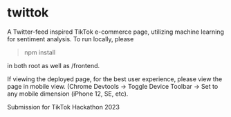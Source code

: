 # twittok

A Twitter-feed inspired TikTok e-commerce page, utilizing machine learning for sentiment analysis. To run locally, please

> npm install

in both root as well as /frontend.

If viewing the deployed page, for the best user experience, please view the page in mobile view.
(Chrome Devtools → Toggle Device Toolbar → Set to any mobile dimension (iPhone 12, SE, etc).


Submission for TikTok Hackathon 2023
